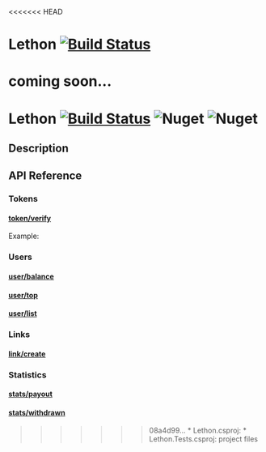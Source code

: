 <<<<<<< HEAD
# Lethon [![Build Status](https://travis-ci.com/sventhiel/Lethon.svg?branch=master)](https://travis-ci.com/sventhiel/Lethon)

coming soon...
=======
# Lethon [![Build Status](https://travis-ci.com/sventhiel/Lethon.svg?branch=master)](https://travis-ci.com/sventhiel/Lethon) ![Nuget](https://img.shields.io/nuget/v/Lethon.svg) ![Nuget](https://img.shields.io/nuget/dt/Lethon.svg)

## Description

## API Reference

### Tokens
#### [token/verify](https://crypto-loot.com/dashboard/api.php#token-verify)

Example:

### Users
#### [user/balance](https://crypto-loot.com/dashboard/api.php#user-balance)

#### [user/top](https://crypto-loot.com/dashboard/api.php#user-top)

#### [user/list](https://crypto-loot.com/dashboard/api.php#user-list)

### Links
#### [link/create](https://crypto-loot.com/dashboard/api.php#link-create)

### Statistics
#### [stats/payout](https://crypto-loot.com/dashboard/api.php#stats-payout)
#### [stats/withdrawn](https://crypto-loot.com/dashboard/api.php#stats-withdrawn)
>>>>>>> 08a4d99... * Lethon.csproj: * Lethon.Tests.csproj: project files
